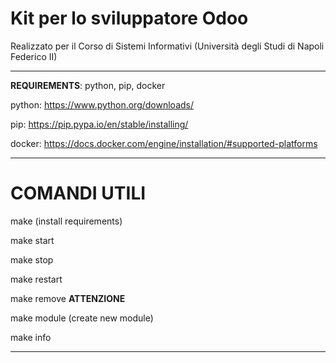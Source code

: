 # Kit per lo sviluppatore Odoo
Realizzato per il Corso di Sistemi Informativi (Università degli Studi di Napoli Federico II)

--------------------------------------------------------------------------------

**REQUIREMENTS**: python, pip, docker

python: https://www.python.org/downloads/

pip: https://pip.pypa.io/en/stable/installing/

docker: https://docs.docker.com/engine/installation/#supported-platforms

--------------------------------------------------------------------------------

#  COMANDI UTILI #

 make (install requirements)

 make start

 make stop

 make restart

 make remove **ATTENZIONE**

 make module (create new module)

 make info

--------------------------------------------------------------------------------
